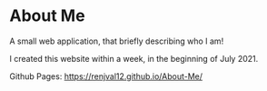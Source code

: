 # About Me

A small web application, that briefly describing who I am!

I created this website within a week, in the beginning of July 2021.

Github Pages: https://renjval12.github.io/About-Me/
